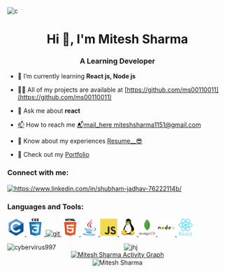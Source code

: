 <img src="https://wallpaperaccess.com/full/1102017.png" alt="c" width="100%" height="500"/>

<h1 align="center">Hi 👋, I'm Mitesh Sharma</h1>
<h3 align="center">A Learning Developer</h3>

- 🌱 I’m currently learning **React js, Node js**

- 👨‍💻 All of my projects are available at [https://github.com/ms00110011](https://github.com/ms00110011)

- 💬 Ask me about **react**

- [📫](miteshsharma1151@gmail.com) How to reach me [📬mail_here miteshsharma1151@gmail.com](miteshsharma1151@gmail.com)

- 📄 Know about my experiences [Resume__😎](https://drive.google.com/file/d/1TzVxhXAMyLrq0jfdis2Ul3h_QR-1saYl/view?usp=sharing)

- 🤩 Check out my <a href="https://miteshsharma.netlify.app/" target="_blank">Portfolio</a>

<h3 align="left">Connect with me:</h3>
<p align="left">
<a href="https://www.linkedin.com/in/miteshsharma1/" target="blank"><img align="center" src="https://raw.githubusercontent.com/rahuldkjain/github-profile-readme-generator/master/src/images/icons/Social/linked-in-alt.svg" alt="https://www.linkedin.com/in/shubham-jadhav-76222114b/" height="30" width="40" /></a>
</p>

<h3 align="left">Languages and Tools:</h3>
<p align="left"> <a href="https://www.cprogramming.com/" target="_blank" rel="noreferrer"> <img src="https://raw.githubusercontent.com/devicons/devicon/master/icons/c/c-original.svg" alt="c" width="40" height="40"/> </a> <a href="https://www.w3schools.com/css/" target="_blank" rel="noreferrer"> <img src="https://raw.githubusercontent.com/devicons/devicon/master/icons/css3/css3-original-wordmark.svg" alt="css3" width="40" height="40"/> </a> <a href="https://git-scm.com/" target="_blank" rel="noreferrer"> <img src="https://www.vectorlogo.zone/logos/git-scm/git-scm-icon.svg" alt="git" width="40" height="40"/> </a> <a href="https://www.w3.org/html/" target="_blank" rel="noreferrer"> <img src="https://raw.githubusercontent.com/devicons/devicon/master/icons/html5/html5-original-wordmark.svg" alt="html5" width="40" height="40"/> </a> <a href="https://www.java.com" target="_blank" rel="noreferrer"> <img src="https://raw.githubusercontent.com/devicons/devicon/master/icons/java/java-original.svg" alt="java" width="40" height="40"/> </a> <a href="https://developer.mozilla.org/en-US/docs/Web/JavaScript" target="_blank" rel="noreferrer"> <img src="https://raw.githubusercontent.com/devicons/devicon/master/icons/javascript/javascript-original.svg" alt="javascript" width="40" height="40"/> </a> <a href="https://www.linux.org/" target="_blank" rel="noreferrer"> <img src="https://raw.githubusercontent.com/devicons/devicon/master/icons/linux/linux-original.svg" alt="linux" width="40" height="40"/> </a> <a href="https://www.mongodb.com/" target="_blank" rel="noreferrer"> <img src="https://raw.githubusercontent.com/devicons/devicon/master/icons/mongodb/mongodb-original-wordmark.svg" alt="mongodb" width="40" height="40"/> </a> <a href="https://nodejs.org" target="_blank" rel="noreferrer"> <img src="https://raw.githubusercontent.com/devicons/devicon/master/icons/nodejs/nodejs-original-wordmark.svg" alt="nodejs" width="40" height="40"/> </a> <a href="https://reactjs.org/" target="_blank" rel="noreferrer"> <img src="https://raw.githubusercontent.com/devicons/devicon/master/icons/react/react-original-wordmark.svg" alt="react" width="40" height="40"/> </a> </p>



<div align="left">
  <p>
    <img align="left" src="https://github-readme-stats.vercel.app/api?username=ms00110011&theme=synthwave" alt="cybervirus997" width="47%" />
    <img align="right" src="https://github-readme-streak-stats.herokuapp.com/?user=ms00110011&theme=synthwave" alt="jhj" width="47%" />
  </p>
</div>
 
 
<div align="center">
<a href="https://github.com/ms00110011/github-readme-activity-graph"><img alt="Mitesh Sharma Activity Graph" src="https://activity-graph.herokuapp.com/graph?username=ms00110011&bg_color=1F222E&color=F8D866&line=F85D7F&point=FFFFFF&hide_border=true" /></a>
</div>
  
<div align="center">
   <img align="center"src="https://github-readme-stats.vercel.app/api/top-langs?username=ms00110011&theme=synthwave" alt="Mitesh Sharma" />
</div>
